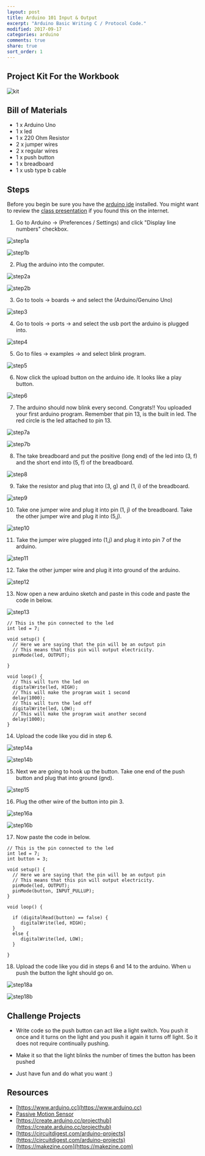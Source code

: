 ```yaml
---
layout: post
title: Arduino 101 Input & Output
excerpt: "Arduino Basic Writing C / Protocol Code."
modified: 2017-09-17
categories: arduino
comments: true
share: true
sort_order: 1
---
```


## Project Kit For the Workbook

![kit](/images/arduino/2017-09-10-arduino-input-output/kit.jpg)
 

## Bill of Materials 

- 1 x Arduino Uno
- 1 x led 
- 1 x 220 Ohm Resistor
- 2 x jumper wires
- 2 x regular wires 
- 1 x push button
- 1 x breadboard
- 1 x usb type b cable


## Steps

Before you begin be sure you have the [arduino ide](https://www.arduino.cc/en/Main/Software) installed.  You might want to review the [class presentation](https://docs.google.com/presentation/d/1MoRwCLQkwIvOVirSYqP_qpZK4cVCWzgDfzAIcsbjcqk/edit?usp=sharing)
if you found this on the internet.

1) Go to Arduino -> (Preferences / Settings) and click "Display line numbers" checkbox.

![step1a](/images/arduino/2017-09-10-arduino-input-output/step1a.png)

![step1b](/images/arduino/2017-09-10-arduino-input-output/step1b.png)


2) Plug the arduino into the computer.

![step2a](/images/arduino/2017-09-10-arduino-input-output/step2a.jpg)

![step2b](/images/arduino/2017-09-10-arduino-input-output/step2b.jpg)

3) Go to tools -> boards -> and select the (Arduino/Genuino Uno)

![step3](/images/arduino/2017-09-10-arduino-input-output/step3.png)

4) Go to tools -> ports -> and select the usb port the arduino is plugged into.

![step4](/images/arduino/2017-09-10-arduino-input-output/step4.png)

5) Go to files -> examples -> and select blink program.

![step5](/images/arduino/2017-09-10-arduino-input-output/step5.png)

6) Now click the upload button on the arduino ide.  It looks like a play button.

![step6](/images/arduino/2017-09-10-arduino-input-output/step6.png)

7) The arduino should now blink every second.  Congrats!! You uploaded your first arduino program.  Remember that pin 13, is the built in led.  The red circle is the led attached to pin 13.

![step7a](/images/arduino/2017-09-10-arduino-input-output/step7a.jpg)

![step7b](/images/arduino/2017-09-10-arduino-input-output/step7b.jpg)

8) The take breadboard and put the positive (long end) of the led into (3, f) and the short end into (5, f) of the breadboard.

![step8](/images/arduino/2017-09-10-arduino-input-output/step8.jpg)

9) Take the resistor and plug that into (3, g) and (1, i) of the breadboard.

![step9](/images/arduino/2017-09-10-arduino-input-output/step9.jpg)

10) Take one jumper wire and plug it into pin (1, j) of the breadboard. Take the other jumper wire and plug it into (5,j).

![step10](/images/arduino/2017-09-10-arduino-input-output/step10.jpg)

11) Take the jumper wire plugged into (1,j) and plug it into pin 7 of the arduino.

![step11](/images/arduino/2017-09-10-arduino-input-output/step11.jpg)

12) Take the other jumper wire and plug it into ground of the arduino.

![step12](/images/arduino/2017-09-10-arduino-input-output/step12.jpg)

13) Now open a new arduino sketch and paste in this code and paste the code in below.

![step13](/images/arduino/2017-09-10-arduino-input-output/step13.png)

```
// This is the pin connected to the led
int led = 7;

void setup() {
  // Here we are saying that the pin will be an output pin
  // This means that this pin will output electricity.
  pinMode(led, OUTPUT);

}

void loop() {
  // This will turn the led on
  digitalWrite(led, HIGH);
  // This will make the program wait 1 second
  delay(1000);
  // This will turn the led off
  digitalWrite(led, LOW);
  // This will make the program wait another second
  delay(1000);
}

```

14) Upload the code like you did in step 6.

![step14a](/images/arduino/2017-09-10-arduino-input-output/step14a.jpg)

![step14b](/images/arduino/2017-09-10-arduino-input-output/step14b.jpg)

15) Next we are going to hook up the button.  Take one end of the push button and plug that into ground (gnd).

![step15](/images/arduino/2017-09-10-arduino-input-output/step15.jpg)

16) Plug the other wire of the button into pin 3.

![step16a](/images/arduino/2017-09-10-arduino-input-output/step16a.jpg)

![step16b](/images/arduino/2017-09-10-arduino-input-output/step16b.jpg)

17) Now paste the code in below.

``` 
// This is the pin connected to the led
int led = 7;
int button = 3;

void setup() {
  // Here we are saying that the pin will be an output pin
  // This means that this pin will output electricity.
  pinMode(led, OUTPUT);
  pinMode(button, INPUT_PULLUP);
}

void loop() {

  if (digitalRead(button) == false) {
     digitalWrite(led, HIGH);
  }
  else {
     digitalWrite(led, LOW);
  }
  
}
```

18) Upload the code like you did in steps 6 and 14 to the arduino.  When u push the button the light should go on.

![step18a](/images/arduino/2017-09-10-arduino-input-output/step18a.jpg)

![step18b](/images/arduino/2017-09-10-arduino-input-output/step18b.jpg)



## Challenge Projects

- Write code so the push button can act like a light switch.  You push it once and it turns on the light and you push it again it turns off light.  So it does not require continually pushing.

- Make it so that the light blinks the number of times the button has been pushed

- Just have fun and do what you want :)

## Resources

- [https://www.arduino.cc](https://www.arduino.cc) 
- [Passive Motion Sensor](https://learn.adafruit.com/pir-passive-infrared-proximity-motion-sensor/how-pirs-work) 
- [https://create.arduino.cc/projecthub](https://create.arduino.cc/projecthub) 
- [https://circuitdigest.com/arduino-projects](https://circuitdigest.com/arduino-projects) 
- [https://makezine.com](https://makezine.com)